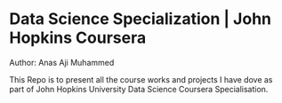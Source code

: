 # Data Science Specialization | John Hopkins Coursera
Author: Anas Aji Muhammed

This Repo is to present all the course works and projects I have dove as part of John Hopkins University Data Science Coursera Specialisation.